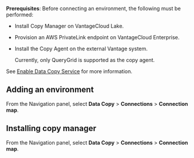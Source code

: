 **Prerequisites**: Before connecting an environment, the following must be performed:

-   Install Copy Manager on VantageCloud Lake.


-   Provision an AWS PrivateLink endpoint on VantageCloud Enterprise.


-   Install the Copy Agent on the external Vantage system.

    Currently, only QueryGrid is supported as the copy agent.


See [Enable Data Copy Service](https://docs.teradata.com/access/sources/dita/topic?dita:topicPath=zmv1694773546514.dita) for more information.

## Adding an environment


From the Navigation panel, select **Data Copy** > **Connections** > **Connection map**.

## Installing copy manager


From the Navigation panel, select **Data Copy** > **Connections** > **Connection map**.

